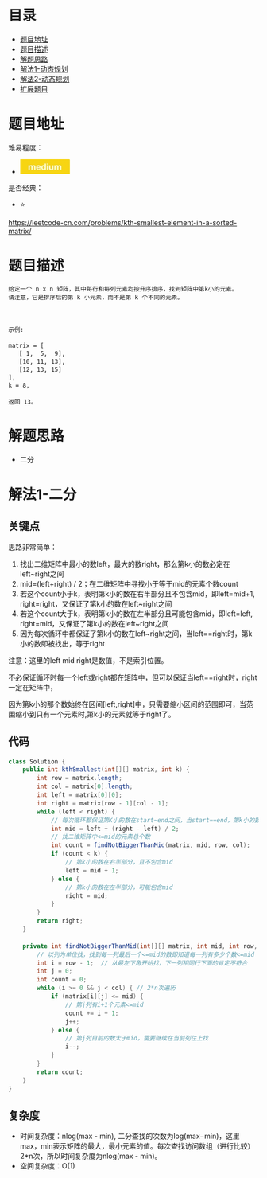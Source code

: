 # 目录
* [题目地址](#题目地址)
* [题目描述](#题目描述)
* [解题思路](#解题思路)
* [解法1-动态规划](#解法1-动态规划)
* [解法2-动态规划](#解法2-动态规划)
* [扩展题目](#扩展题目)



# 题目地址
难易程度：
- ![medium.jpg](../.images/medium.jpg)

是否经典：
- ⭐️

https://leetcode-cn.com/problems/kth-smallest-element-in-a-sorted-matrix/

# 题目描述
```text
给定一个 n x n 矩阵，其中每行和每列元素均按升序排序，找到矩阵中第k小的元素。
请注意，它是排序后的第 k 小元素，而不是第 k 个不同的元素。

 

示例:

matrix = [
   [ 1,  5,  9],
   [10, 11, 13],
   [12, 13, 15]
],
k = 8,

返回 13。
```


# 解题思路
- 二分


# 解法1-二分
## 关键点

思路非常简单：
1. 找出二维矩阵中最小的数left，最大的数right，那么第k小的数必定在left~right之间
2. mid=(left+right) / 2；在二维矩阵中寻找小于等于mid的元素个数count
3. 若这个count小于k，表明第k小的数在右半部分且不包含mid，即left=mid+1, right=right，又保证了第k小的数在left~right之间
4. 若这个count大于k，表明第k小的数在左半部分且可能包含mid，即left=left, right=mid，又保证了第k小的数在left~right之间
5. 因为每次循环中都保证了第k小的数在left~right之间，当left==right时，第k小的数即被找出，等于right

注意：这里的left mid right是数值，不是索引位置。

不必保证循环时每一个left或right都在矩阵中，但可以保证当left==right时，right一定在矩阵中，

因为第k小的那个数始终在区间[left,right]中，只需要缩小区间的范围即可，当范围缩小到只有一个元素时,第k小的元素就等于right了。

## 代码
```java
class Solution {
    public int kthSmallest(int[][] matrix, int k) {
        int row = matrix.length;
        int col = matrix[0].length;
        int left = matrix[0][0];
        int right = matrix[row - 1][col - 1];
        while (left < right) {
            // 每次循环都保证第K小的数在start~end之间，当start==end，第k小的数就是start
            int mid = left + (right - left) / 2;
            // 找二维矩阵中<=mid的元素总个数
            int count = findNotBiggerThanMid(matrix, mid, row, col);
            if (count < k) {
                // 第k小的数在右半部分，且不包含mid
                left = mid + 1;
            } else {
                // 第k小的数在左半部分，可能包含mid
                right = mid;
            }
        }
        return right;
    }

    private int findNotBiggerThanMid(int[][] matrix, int mid, int row, int col) {
        // 以列为单位找，找到每一列最后一个<=mid的数即知道每一列有多少个数<=mid
        int i = row - 1;  // 从最左下角开始找，下一列相同行下面的肯定不符合
        int j = 0;
        int count = 0;
        while (i >= 0 && j < col) { // 2*n次遍历
            if (matrix[i][j] <= mid) {
                // 第j列有i+1个元素<=mid
                count += i + 1;
                j++;
            } else {
                // 第j列目前的数大于mid，需要继续在当前列往上找
                i--;
            }
        }
        return count;
    }
}
```


## 复杂度
- 时间复杂度：nlog(max - min), 二分查找的次数为log(max−min)，这里max，min表示矩阵的最大，最小元素的值。每次查找访问数组（进行比较）2*n次，所以时间复杂度为nlog(max - min)。
- 空间复杂度：O(1)
